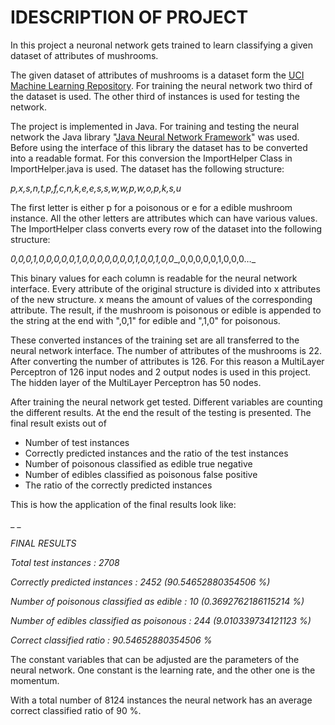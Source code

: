 # IDESCRIPTION OF PROJECT

In this project a neuronal network gets trained to learn classifying a given dataset of attributes of mushrooms.

The given dataset of attributes of mushrooms is a dataset form the [UCI Machine Learning Repository](https://archive.ics.uci.edu/ml/datasets.html). For training the neural network two third of the dataset is used. The other third of instances is used for testing the network.

The project is implemented in Java. For training and testing the neural network the Java library &quot;[Java Neural Network Framework](http://neuroph.sourceforge.net/)&quot; was used. Before using the interface of this library the dataset has to be converted into a readable format. For this conversion the ImportHelper Class in ImportHelper.java is used. The dataset has the following structure:

_p,x,s,n,t,p,f,c,n,k,e,e,s,s,w,w,p,w,o,p,k,s,u_

The first letter is either p for a poisonous or e for a edible mushroom instance. All the other letters are attributes which can have various values. The ImportHelper class converts every row of the dataset into the following structure:

_0,0,0,1,0,0,0,0,0,1,0,0,0,0,0,0,0,1,0,0,1,0,0__,0,0,0,0,0,1,0,0,0…_

This binary values for each column is readable for the neural network interface. Every attribute of the original structure is divided into x attributes of the new structure. x means the amount of values of the corresponding attribute. The result, if the mushroom is poisonous or edible is appended to the string at the end with &quot;,0,1&quot; for edible and &quot;,1,0&quot; for poisonous.

These converted instances of the training set are all transferred to the neural network interface. The number of attributes of the mushrooms is 22. After converting the number of attributes is 126. For this reason a MultiLayer Perceptron of 126 input nodes and 2 output nodes is used in this project. The hidden layer of the MultiLayer Perceptron has 50 nodes.

After training the neural network get tested. Different variables are counting the different results. At the end the result of the testing is presented. The final result exists out of

- Number of test instances
- Correctly predicted instances and the ratio of the test instances
- Number of poisonous classified as edible true negative
- Number of edibles classified as poisonous false positive
- The ratio of the correctly predicted instances

This is how the application of the final results look like:

_ _

_FINAL RESULTS_

_Total test instances                                                 :  2708_

_Correctly predicted instances                                :  2452          (90.54652880354506 %)_

_Number of poisonous classified as edible              :  10                 (0.3692762186115214 %)_

_Number of edibles classified as poisonous             :  244          (9.010339734121123 %)_

_Correct classified ratio                                 :  90.54652880354506 %_

The constant variables that can be adjusted are the parameters of the neural network. One constant is the learning rate, and the other one is the momentum.

With a total number of 8124 instances the neural network has an average correct classified ratio of 90 %.
